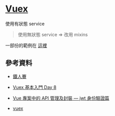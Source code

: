 # [Vuex](https://vuex.vuejs.org/)

使用有狀態 service

> 使用無狀態 service => 改用 mixins

一部份的範例在 [這裡](../../TypeScript/Vuex/)

## 參考資料

-   [鐵人賽](https://ithelp.ithome.com.tw/articles/10205628)

-   [Vuex 基本入門 Day 8](https://ithelp.ithome.com.tw/articles/10214429)

-   [Vue 專案中的 API 管理及封裝 — jwt 身份驗證篇](https://medium.com/%E4%BC%81%E9%B5%9D%E4%B9%9F%E6%87%82%E7%A8%8B%E5%BC%8F%E8%A8%AD%E8%A8%88/vue%E5%B0%88%E6%A1%88%E4%B8%AD%E7%9A%84api%E7%AE%A1%E7%90%86%E5%8F%8A%E5%B0%81%E8%A3%9D-jwt%E8%BA%AB%E4%BB%BD%E9%A9%97%E8%AD%89%E7%AF%87-11b845e5eed5)

-   [vuex](https://github.com/vuejs/vuex)
